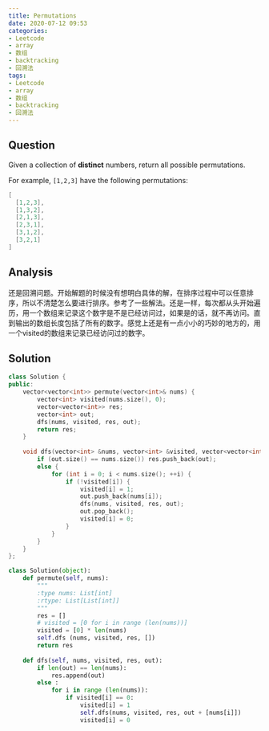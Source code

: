 ```yaml
---
title: Permutations
date: 2020-07-12 09:53
categories:
- Leetcode
- array
- 数组
- backtracking
- 回溯法
tags:
- Leetcode
- array
- 数组
- backtracking
- 回溯法
---
```


## Question

Given a collection of **distinct** numbers, return all possible permutations.

For example,
`[1,2,3]` have the following permutations:

```c++
[
  [1,2,3],
  [1,3,2],
  [2,1,3],
  [2,3,1],
  [3,1,2],
  [3,2,1]
]
```

## Analysis

还是回溯问题。开始解题的时候没有想明白具体的解，在排序过程中可以任意排序，所以不清楚怎么要进行排序。参考了一些解法。还是一样，每次都从头开始遍历，用一个数组来记录这个数字是不是已经访问过，如果是的话，就不再访问。直到输出的数组长度包括了所有的数字。感觉上还是有一点小小的巧妙的地方的，用一个visited的数组来记录已经访问过的数字。

## Solution

```c++
class Solution {
public:
    vector<vector<int>> permute(vector<int>& nums) {
        vector<int> visited(nums.size(), 0);
        vector<vector<int>> res;
        vector<int> out;
        dfs(nums, visited, res, out);
        return res;
    }
    
    void dfs(vector<int> &nums, vector<int> &visited, vector<vector<int>>&res, vector<int> &out) {
        if (out.size() == nums.size()) res.push_back(out);
        else {
            for (int i = 0; i < nums.size(); ++i) {
                if (!visited[i]) {
                    visited[i] = 1;
                    out.push_back(nums[i]);
                    dfs(nums, visited, res, out);
                    out.pop_back();
                    visited[i] = 0;
                }
            }
        }
    }
};
```

```python
class Solution(object):
    def permute(self, nums):
        """
        :type nums: List[int]
        :rtype: List[List[int]]
        """
        res = []
        # visited = [0 for i in range (len(nums))]
        visited = [0] * len(nums)
        self.dfs (nums, visited, res, [])
        return res
    
    def dfs(self, nums, visited, res, out):
        if len(out) == len(nums):
            res.append(out)
        else :
            for i in range (len(nums)):
                if visited[i] == 0:
                    visited[i] = 1
                    self.dfs(nums, visited, res, out + [nums[i]])
                    visited[i] = 0
```
